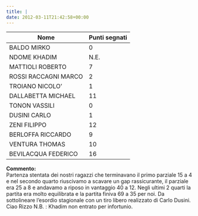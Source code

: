 ```yaml
---
title: |
date: 2012-03-11T21:42:58+00:00
---
```


| **Nome** | **Punti segnati** |
| -------- | ----------------- |
| BALDO MIRKO | 0 |
| NDOME KHADIM | N.E. |
| MATTIOLI ROBERTO | 7 |
| ROSSI RACCAGNI MARCO | 2 |
| TROIANO NICOLO’ | 1 |
| DALLABETTA MICHAEL | 11 |
| TONON VASSILI | 0 |
| DUSINI CARLO | 1 |
| ZENI FILIPPO | 12 |
| BERLOFFA RICCARDO | 9 |
| VENTURA THOMAS | 10 |
| BEVILACQUA FEDERICO | 16 |

**Commento:**  
Partenza stentata dei nostri ragazzi che terminavano il primo parziale 15 a 4 e nel secondo quarto riuscivamo a scavare un gap rassicurante, il parziale era 25 a 8 e andavamo a riposo in vantaggio 40 a 12. Negli ultimi 2 quarti la partita era molto equilibrata e la partita finiva 69 a 35 per noi. Da sottolineare l’esordio stagionale con un tiro libero realizzato di Carlo Dusini. Ciao Rizzo N.B. : Khadim non entrato per infortunio.